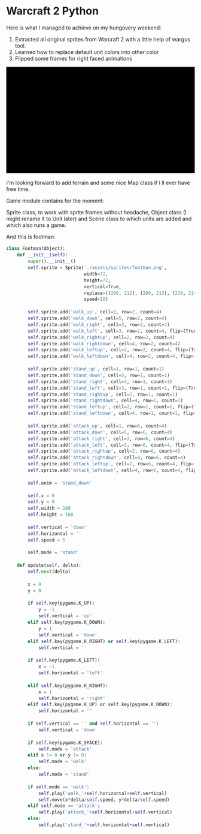 # Warcraft 2 Python

Here is what I managed to achieve on my hungovery weekend:

1. Extracted all original sprites from Warcraft 2 with a little help of wargus tool.
2. Learned how to replace default unit colors into other color
3. Flipped some frames for right faced animations

![alt text](./war2.gif)

I'm looking forward to add terrain and some nice Map class if I ll ever have free time.

Game module contains for the moment:

Sprite class, to work with sprite frames without headache, Object class (I might rename it to Unit later) and Scene class to which units are added and which also runs a game.

And this is footman:

```python
class Footman(Object):
    def __init__(self):
        super().__init__()
        self.sprite = Sprite('./assets/sprites/footman.png',
                             width=72,
                             height=72,
                             vertical=True,
                             replace=((208, 212), (209, 213), (210, 214), (211, 215)),
                             speed=10)

        self.sprite.add('walk_up', cell=1, row=2, count=4)
        self.sprite.add('walk_down', cell=5, row=2, count=4)
        self.sprite.add('walk_right', cell=3, row=2, count=4)
        self.sprite.add('walk_left', cell=3, row=2, count=4, flip=(True, False))
        self.sprite.add('walk_rightup', cell=2, row=2, count=4)
        self.sprite.add('walk_rightdown', cell=4, row=2, count=4)
        self.sprite.add('walk_leftup', cell=2, row=2, count=4, flip=(True, False))
        self.sprite.add('walk_leftdown', cell=4, row=2, count=4, flip=(True, False))

        self.sprite.add('stand_up', cell=1, row=1, count=1)
        self.sprite.add('stand_down', cell=5, row=1, count=1)
        self.sprite.add('stand_right', cell=3, row=1, count=1)
        self.sprite.add('stand_left', cell=3, row=1, count=1, flip=(True, False))
        self.sprite.add('stand_rightup', cell=2, row=1, count=1)
        self.sprite.add('stand_rightdown', cell=4, row=1, count=1)
        self.sprite.add('stand_leftup', cell=2, row=1, count=1, flip=(True, False))
        self.sprite.add('stand_leftdown', cell=4, row=1, count=1, flip=(True, False))

        self.sprite.add('attack_up', cell=1, row=6, count=4)
        self.sprite.add('attack_down', cell=5, row=6, count=4)
        self.sprite.add('attack_right', cell=3, row=6, count=4)
        self.sprite.add('attack_left', cell=3, row=6, count=4, flip=(True, False))
        self.sprite.add('attack_rightup', cell=2, row=6, count=4)
        self.sprite.add('attack_rightdown', cell=4, row=6, count=4)
        self.sprite.add('attack_leftup', cell=2, row=6, count=4, flip=(True, False))
        self.sprite.add('attack_leftdown', cell=4, row=6, count=4, flip=(True, False))

        self.anim = 'stand_down'

        self.x = 0
        self.y = 0
        self.width = 180
        self.height = 180

        self.vertical = 'down'
        self.horizontal = ''
        self.speed = 5

        self.mode = 'stand'

    def update(self, delta):
        self.next(delta)

        x = 0
        y = 0

        if self.key(pygame.K_UP):
            y = -1
            self.vertical = 'up'
        elif self.key(pygame.K_DOWN):
            y = 1
            self.vertical = 'down'
        elif self.key(pygame.K_RIGHT) or self.key(pygame.K_LEFT):
            self.vertical = ''

        if self.key(pygame.K_LEFT):
            x = -1
            self.horizontal = 'left'

        elif self.key(pygame.K_RIGHT):
            x = 1
            self.horizontal = 'right'
        elif self.key(pygame.K_UP) or self.key(pygame.K_DOWN):
            self.horizontal = ''

        if self.vertical == '' and self.horizontal == '':
            self.vertical = 'down'

        if self.key(pygame.K_SPACE):
            self.mode = 'attack'
        elif x != 0 or y != 0:
            self.mode = 'walk'
        else:
            self.mode = 'stand'

        if self.mode == 'walk':
            self.play('walk_'+self.horizontal+self.vertical)
            self.move(x*delta/self.speed, y*delta/self.speed)
        elif self.mode == 'attack':
            self.play('attack_'+self.horizontal+self.vertical)
        else:
            self.play('stand_'+self.horizontal+self.vertical)
```
